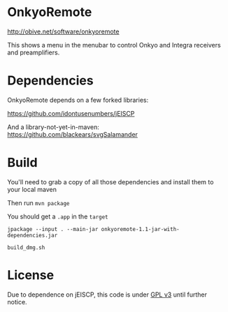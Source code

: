 # OnkyoRemote
<http://obive.net/software/onkyoremote>

This shows a menu in the menubar to control Onkyo and Integra receivers and preamplifiers.

# Dependencies
OnkyoRemote depends on a few forked libraries:

<https://github.com/idontusenumbers/jEISCP>

And a library-not-yet-in-maven:
<https://github.com/blackears/svgSalamander>

# Build
You'll need to grab a copy of all those dependencies and install them to your local maven

Then run `mvn package`

You should get a `.app` in the `target`



```
jpackage --input . --main-jar onkyoremote-1.1-jar-with-dependencies.jar
```

```
build_dmg.sh
```

# License
Due to dependence on jEISCP, this code is under [GPL v3](http://www.gnu.org/licenses/gpl-3.0.html) until further notice.
